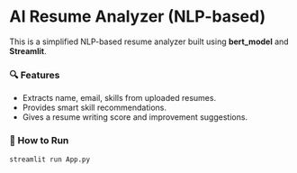 
# AI Resume Analyzer (NLP-based)

This is a simplified NLP-based resume analyzer built using **bert_model** and **Streamlit**.

### 🔍 Features
- Extracts name, email, skills from uploaded resumes.
- Provides smart skill recommendations.
- Gives a resume writing score and improvement suggestions.

### 🚀 How to Run
```bash
streamlit run App.py
